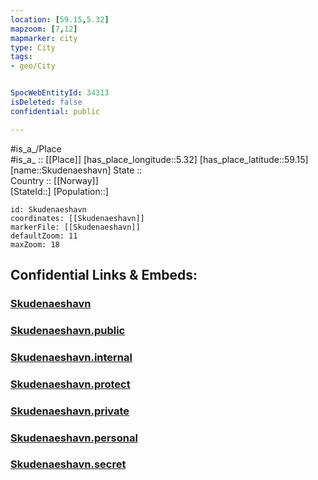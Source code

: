 ```yaml
---
location: [59.15,5.32] 
mapzoom: [7,12] 
mapmarker: city 
type: City
tags:
- geo/City


SpocWebEntityId: 34313
isDeleted: false
confidential: public

---
```

#is_a_/Place  
#is_a_ :: [[Place]] 
[has_place_longitude::5.32] 
[has_place_latitude::59.15] 
[name::Skudenaeshavn] 
State ::  
Country :: [[Norway]]  
[StateId::] 
[Population::] 



```leaflet
id: Skudenaeshavn
coordinates: [[Skudenaeshavn]] 
markerFile: [[Skudenaeshavn]] 
defaultZoom: 11 
maxZoom: 18
```


## Confidential Links & Embeds: 

### [Skudenaeshavn](/_Standards/Earth/Continent/Europe/Europe~North/Norway/City/Skudenaeshavn.md) 

### [Skudenaeshavn.public](/_public/Earth/Continent/Europe/Europe~North/Norway/City/Skudenaeshavn.public.md) 

### [Skudenaeshavn.internal](/_internal/Earth/Continent/Europe/Europe~North/Norway/City/Skudenaeshavn.internal.md) 

### [Skudenaeshavn.protect](/_protect/Earth/Continent/Europe/Europe~North/Norway/City/Skudenaeshavn.protect.md) 

### [Skudenaeshavn.private](/_private/Earth/Continent/Europe/Europe~North/Norway/City/Skudenaeshavn.private.md) 

### [Skudenaeshavn.personal](/_personal/Earth/Continent/Europe/Europe~North/Norway/City/Skudenaeshavn.personal.md) 

### [Skudenaeshavn.secret](/_secret/Earth/Continent/Europe/Europe~North/Norway/City/Skudenaeshavn.secret.md)

